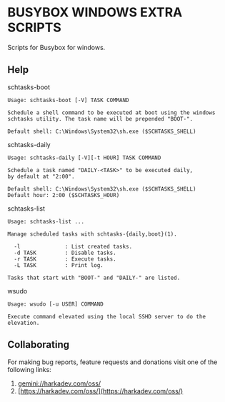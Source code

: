 BUSYBOX WINDOWS EXTRA SCRIPTS
=============================

Scripts for Busybox for windows.

## Help

schtasks-boot

    Usage: schtasks-boot [-V] TASK COMMAND
    
    Schedule a shell command to be executed at boot using the windows
    schtasks utility. The task name will be prepended "BOOT-".
    
    Default shell: C:\Windows\System32\sh.exe ($SCHTASKS_SHELL)

schtasks-daily

    Usage: schtasks-daily [-V][-t HOUR] TASK COMMAND
    
    Schedule a task named "DAILY-<TASK>" to be executed daily,
    by default at "2:00".
    
    Default shell: C:\Windows\System32\sh.exe ($SCHTASKS_SHELL)
    Default hour: 2:00 ($SCHTASKS_HOUR)

schtasks-list

    Usage: schtasks-list ...
    
    Manage scheduled tasks with schtasks-{daily,boot}(1).
    
      -l              : List created tasks.
      -d TASK         : Disable tasks.
      -r TASK         : Execute tasks.
      -L TASK         : Print log.
    
    Tasks that start with "BOOT-" and "DAILY-" are listed.

wsudo

    Usage: wsudo [-u USER] COMMAND
    
    Execute command elevated using the local SSHD server to do the
    elevation.

## Collaborating

For making bug reports, feature requests and donations visit
one of the following links:

1. [gemini://harkadev.com/oss/](gemini://harkadev.com/oss/)
2. [https://harkadev.com/oss/](https://harkadev.com/oss/)
